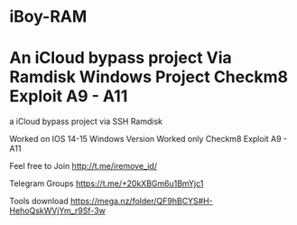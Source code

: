# iBoy-RAM

An iCloud bypass project Via Ramdisk
Windows Project 
Checkm8 Exploit A9 - A11
=======
a iCloud bypass project via SSH Ramdisk

Worked on IOS 14-15
Windows Version
Worked only Checkm8 Exploit
A9 - A11

Feel free to Join http://t.me/iremove_id/

Telegram Groups
https://t.me/+20kXBGm6u1BmYjc1

Tools download
https://mega.nz/folder/QF9hBCYS#H-HehoQskWVjYm_r9Sf-3w
